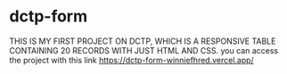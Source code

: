 # dctp-form

THIS IS MY FIRST PROJECT ON DCTP, WHICH IS A RESPONSIVE TABLE CONTAINING 20 RECORDS WITH JUST HTML AND CSS.
you can access the project with this link 
https://dctp-form-winniefhred.vercel.app/
